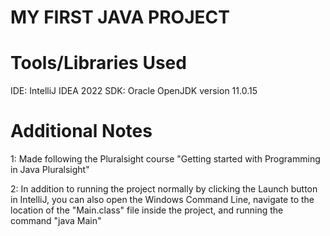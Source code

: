 MY FIRST JAVA PROJECT
======================================================


Tools/Libraries Used
======================================================
IDE: IntelliJ IDEA 2022
SDK: Oracle OpenJDK version 11.0.15


Additional Notes
======================================================
1: Made following the Pluralsight course "Getting
started with Programming in Java Pluralsight"

2: In addition to running the project normally by
clicking the Launch button in IntelliJ, you can also
open the Windows Command Line, navigate to the
location of the "Main.class" file inside the project,
and running the command "java Main"
